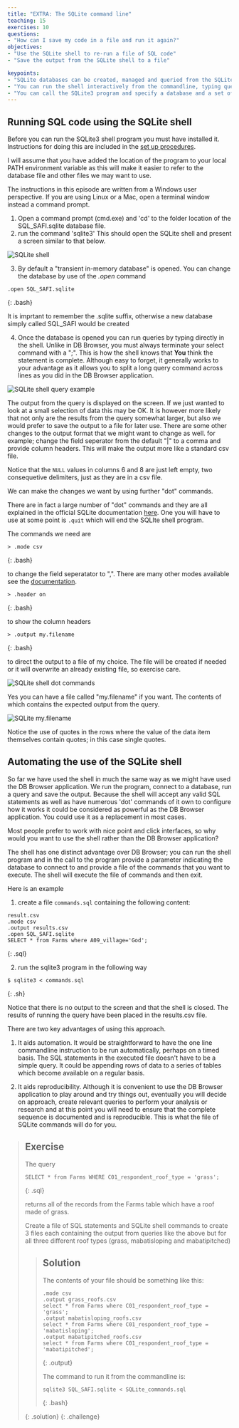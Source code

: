 ```yaml
---
title: "EXTRA: The SQLite command line"
teaching: 15
exercises: 10
questions:
- "How can I save my code in a file and run it again?"
objectives:
- "Use the SQLite shell to re-run a file of SQL code"
- "Save the output from the SQLite shell to a file"

keypoints:
- "SQLite databases can be created, managed and queried from the SQLite shell utility"
- "You can run the shell interactively from the commandline, typing queries or dot cammands at the prompt"
- "You can call the SQLite3 program and specify a database and a set of commands to run. This aids automation"
---
```


## Running SQL code using the SQLite shell

Before you can run the SQLite3 shell program you must have installed it. Instructions for doing this are included in
 the [set up procedures](../setup.md).

I will assume that you have added the location of the program to your local PATH environment variable as this 
will make it easier to refer to the database file and other files we may want to use. 

The instructions in this episode are written from a Windows user perspective. If you are using Linux or a Mac, 
open a terminal window instead a command prompt.

1. Open a command prompt (cmd.exe) and 'cd' to the folder location of the SQL_SAFI.sqlite database file.
2. run the command 'sqlite3' This should open the SQLite shell and present a screen similar to that below.

![SQLite shell](../fig/SQL_08_SQLite_shell.png)

3. By default a "transient in-memory database" is opened. You can change the database by use of the *.open* command

~~~
.open SQL_SAFI.sqlite
~~~
{: .bash}

It is imprtant to remember the .sqlite suffix, otherwise a new database simply called SQL_SAFI would be created

4. Once the database is opened you can run queries by typing directly in the shell. Unlike in DB Browser, 
you must always terminate your select command with a ";". This is how the shell knows that **You** think the statement is complete. Although easy to forget, it generally works to your advantage as it allows you to split a long query command across lines as you did in the DB Browser application.

![SQLite shell query example](../fig/SQL_08_SQLite_shell_query_example.png)

The output from the query is displayed on the screen. If we just wanted to look at a small selection of data this 
may be OK. It is however more likely that not only are the results from the query somewhat larger, 
but also we would prefer to save the output to a file for later use. There are some other changes to the output format that we might want to change as well.
for example; change the field seperator from the default "\|" to a comma and provide column headers. This will make the
output more like a standard csv file.

Notice that the `NULL` values in columns 6 and 8 are just left empty, two consequetive delimiters, just as they are in a csv file.


We can make the changes we want by using further "dot" commands.

There are in fact a large number of "dot" commands and they are all explained in the official SQLite documentation [here](https://sqlite.org/cli.html). One you will have to use at some point is `.quit` which will end the SQLIte shell program.

The commands we need are 

~~~
> .mode csv
~~~
{: .bash}

to change the field seperatator to ",". There are many other modes available see the [documentation](https://sqlite.org/cli.html). 

~~~
> .header on
~~~
{: .bash}

to show the column headers 

~~~
> .output my.filename
~~~
{: .bash}

to direct the output to a file of my choice. 
The file will be created if needed or it will overwrite an already existing file, so exercise care.

![SQLite shell dot commands](../fig/SQL_08_SQLite_shell_dot_commands.png)

Yes you can have a file called "my.filename" if you want. The contents of which contains the expected output from the query.

![SQLite my.filename](../fig/SQL_08_my_filename.png)

Notice the use of quotes in the rows where the value of the data item themselves contain quotes; in this case single quotes. 

## Automating the use of the SQLite shell

So far we have used the shell in much the same way as we might have used the DB Browser application. 
We run the program, connect to a database, run a query and save the output. 
Because the shell will accept any valid SQL statements as well as have numerous 'dot' commands of it own 
to configure how it works it could be considered as powerful as the DB Browser application. 
You could use it as a replacement in most cases. 

Most people prefer to work with nice point and click interfaces, so why would you want to use the shell rather than the DB Browser application?

The shell has one distinct advantage over DB Browser; you can run the shell program and in the call to the program provide a parameter indicating 
the database to connect to and provide a file of the commands that you want to execute. The shell will execute the file of commands and then exit.

Here is an example

1. create a file `commands.sql` containing the following content:

~~~
result.csv
.mode csv
.output results.csv
.open SQL_SAFI.sqlite
SELECT * from Farms where A09_village='God';
~~~
{: .sql}


2. run the sqlite3 program in the following way

~~~
$ sqlite3 < commands.sql
~~~
{: .sh}


Notice that there is no output to the screen and that the shell is closed. The results of running the query have been placed in the results.csv file.

There are two key advantages of using this approach.

1. It aids automation. It would be straightforward to have the one line commandline instruction to be run automatically, perhaps on a timed basis. The SQL statements in the executed file doesn't have to be a simple query. It could be appending rows of data to a series of tables which become available on a regular basis.

2. It aids reproducibility. Although it is convenient to use the DB Browser application to play around and try things out, eventually you will decide on approach, create relevant queries to perform your analysis or research and at this point you will need to ensure that the complete sequence is documented and is reproducible. This is what the file of SQLite commands will do for you.

> ## Exercise
>
> The query
> 
> ~~~
> SELECT * from Farms WHERE C01_respondent_roof_type = 'grass';
> ~~~
> {: .sql}
>
> returns all of the records from the Farms table which have a roof made of grass. 
>
> Create a file of SQL statements and SQLite shell commands to create 3 files each containing the output from queries like the above but for all three different
> roof types (grass, mabatisloping and mabatipitched)
>
> > ## Solution
> >  The contents of your file should be something like this:
> > 
> >~~~
> >.mode csv
> >.output grass_roofs.csv
> >select * from Farms where C01_respondent_roof_type = 'grass';
> >.output mabatisloping_roofs.csv
> >select * from Farms where C01_respondent_roof_type = 'mabatisloping';
> >.output mabatipitched_roofs.csv
> >select * from Farms where C01_respondent_roof_type = 'mabatipitched';
> >~~~
> > {: .output}
> >
> > The command to run it from the commandline is:
> > 
> > ~~~
> > sqlite3 SQL_SAFI.sqlite < SQLite_commands.sql
> > ~~~
> > {: .bash}
> > 
> {: .solution}
{: .challenge}
